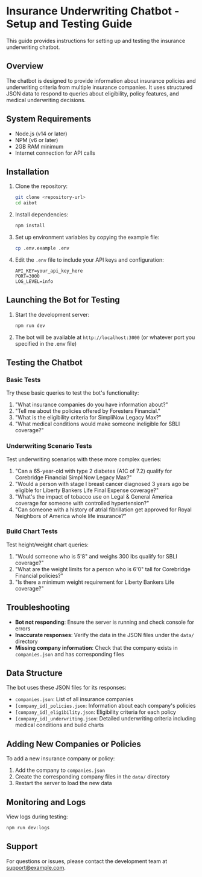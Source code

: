 # Insurance Underwriting Chatbot - Setup and Testing Guide

This guide provides instructions for setting up and testing the insurance underwriting chatbot.

## Overview

The chatbot is designed to provide information about insurance policies and underwriting criteria from multiple insurance companies. It uses structured JSON data to respond to queries about eligibility, policy features, and medical underwriting decisions.

## System Requirements

- Node.js (v14 or later)
- NPM (v6 or later)
- 2GB RAM minimum
- Internet connection for API calls

## Installation

1. Clone the repository:
   ```bash
   git clone <repository-url>
   cd aibot
   ```

2. Install dependencies:
   ```bash
   npm install
   ```

3. Set up environment variables by copying the example file:
   ```bash
   cp .env.example .env
   ```

4. Edit the `.env` file to include your API keys and configuration:
   ```
   API_KEY=your_api_key_here
   PORT=3000
   LOG_LEVEL=info
   ```

## Launching the Bot for Testing

1. Start the development server:
   ```bash
   npm run dev
   ```

2. The bot will be available at `http://localhost:3000` (or whatever port you specified in the .env file)

## Testing the Chatbot

### Basic Tests

Try these basic queries to test the bot's functionality:

1. "What insurance companies do you have information about?"
2. "Tell me about the policies offered by Foresters Financial."
3. "What is the eligibility criteria for SimpliNow Legacy Max?"
4. "What medical conditions would make someone ineligible for SBLI coverage?"

### Underwriting Scenario Tests

Test underwriting scenarios with these more complex queries:

1. "Can a 65-year-old with type 2 diabetes (A1C of 7.2) qualify for Corebridge Financial SimpliNow Legacy Max?"
2. "Would a person with stage I breast cancer diagnosed 3 years ago be eligible for Liberty Bankers Life Final Expense coverage?"
3. "What's the impact of tobacco use on Legal & General America coverage for someone with controlled hypertension?"
4. "Can someone with a history of atrial fibrillation get approved for Royal Neighbors of America whole life insurance?"

### Build Chart Tests

Test height/weight chart queries:

1. "Would someone who is 5'8\" and weighs 300 lbs qualify for SBLI coverage?"
2. "What are the weight limits for a person who is 6'0\" tall for Corebridge Financial policies?"
3. "Is there a minimum weight requirement for Liberty Bankers Life coverage?"

## Troubleshooting

- **Bot not responding**: Ensure the server is running and check console for errors
- **Inaccurate responses**: Verify the data in the JSON files under the `data/` directory
- **Missing company information**: Check that the company exists in `companies.json` and has corresponding files

## Data Structure

The bot uses these JSON files for its responses:

- `companies.json`: List of all insurance companies
- `[company_id]_policies.json`: Information about each company's policies
- `[company_id]_eligibility.json`: Eligibility criteria for each policy
- `[company_id]_underwriting.json`: Detailed underwriting criteria including medical conditions and build charts

## Adding New Companies or Policies

To add a new insurance company or policy:

1. Add the company to `companies.json`
2. Create the corresponding company files in the `data/` directory
3. Restart the server to load the new data

## Monitoring and Logs

View logs during testing:

```bash
npm run dev:logs
```

## Support

For questions or issues, please contact the development team at support@example.com. 